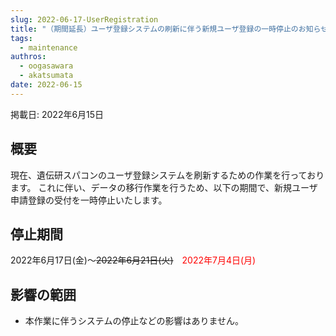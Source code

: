 ```yaml
---
slug: 2022-06-17-UserRegistration
title: "（期間延長）ユーザ登録システムの刷新に伴う新規ユーザ登録の一時停止のお知らせ"
tags:
  - maintenance
authros:
  - oogasawara
  - akatsumata
date: 2022-06-15
---
```


掲載日: 2022年6月15日


## 概要

現在、遺伝研スパコンのユーザ登録システムを刷新するための作業を行っております。
これに伴い、データの移行作業を行うため、以下の期間で、新規ユーザ申請登録の受付を一時停止いたします。


## 停止期間

2022年6月17日(金)～~~2022年6月21日(火)~~　<font color="red">2022年7月4日(月)</font>


## 影響の範囲

- 本作業に伴うシステムの停止などの影響はありません。
